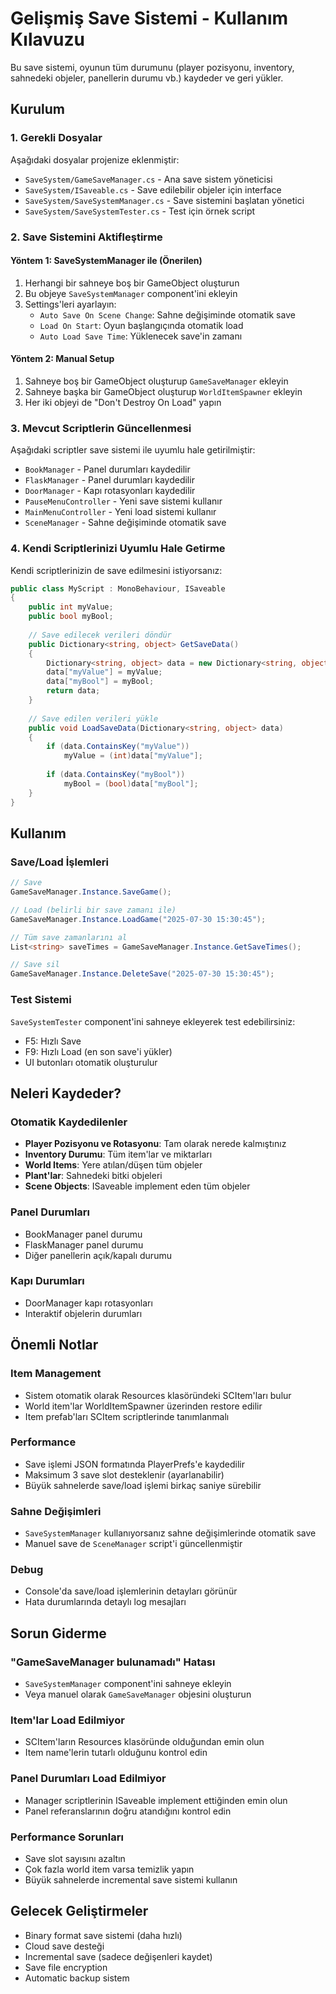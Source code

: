 # Gelişmiş Save Sistemi - Kullanım Kılavuzu

Bu save sistemi, oyunun tüm durumunu (player pozisyonu, inventory, sahnedeki objeler, panellerin durumu vb.) kaydeder ve geri yükler.

## Kurulum

### 1. Gerekli Dosyalar
Aşağıdaki dosyalar projenize eklenmiştir:
- `SaveSystem/GameSaveManager.cs` - Ana save sistem yöneticisi
- `SaveSystem/ISaveable.cs` - Save edilebilir objeler için interface
- `SaveSystem/SaveSystemManager.cs` - Save sistemini başlatan yönetici
- `SaveSystem/SaveSystemTester.cs` - Test için örnek script

### 2. Save Sistemini Aktifleştirme

#### Yöntem 1: SaveSystemManager ile (Önerilen)
1. Herhangi bir sahneye boş bir GameObject oluşturun
2. Bu objeye `SaveSystemManager` component'ini ekleyin
3. Settings'leri ayarlayın:
   - `Auto Save On Scene Change`: Sahne değişiminde otomatik save
   - `Load On Start`: Oyun başlangıçında otomatik load
   - `Auto Load Save Time`: Yüklenecek save'in zamanı

#### Yöntem 2: Manual Setup
1. Sahneye boş bir GameObject oluşturup `GameSaveManager` ekleyin
2. Sahneye başka bir GameObject oluşturup `WorldItemSpawner` ekleyin
3. Her iki objeyi de "Don't Destroy On Load" yapın

### 3. Mevcut Scriptlerin Güncellenmesi

Aşağıdaki scriptler save sistemi ile uyumlu hale getirilmiştir:
- `BookManager` - Panel durumları kaydedilir
- `FlaskManager` - Panel durumları kaydedilir  
- `DoorManager` - Kapı rotasyonları kaydedilir
- `PauseMenuController` - Yeni save sistemi kullanır
- `MainMenuController` - Yeni load sistemi kullanır
- `SceneManager` - Sahne değişiminde otomatik save

### 4. Kendi Scriptlerinizi Uyumlu Hale Getirme

Kendi scriptlerinizin de save edilmesini istiyorsanız:

```csharp
public class MyScript : MonoBehaviour, ISaveable
{
    public int myValue;
    public bool myBool;
    
    // Save edilecek verileri döndür
    public Dictionary<string, object> GetSaveData()
    {
        Dictionary<string, object> data = new Dictionary<string, object>();
        data["myValue"] = myValue;
        data["myBool"] = myBool;
        return data;
    }
    
    // Save edilen verileri yükle
    public void LoadSaveData(Dictionary<string, object> data)
    {
        if (data.ContainsKey("myValue"))
            myValue = (int)data["myValue"];
            
        if (data.ContainsKey("myBool"))
            myBool = (bool)data["myBool"];
    }
}
```

## Kullanım

### Save/Load İşlemleri

```csharp
// Save
GameSaveManager.Instance.SaveGame();

// Load (belirli bir save zamanı ile)
GameSaveManager.Instance.LoadGame("2025-07-30 15:30:45");

// Tüm save zamanlarını al
List<string> saveTimes = GameSaveManager.Instance.GetSaveTimes();

// Save sil
GameSaveManager.Instance.DeleteSave("2025-07-30 15:30:45");
```

### Test Sistemi

`SaveSystemTester` component'ini sahneye ekleyerek test edebilirsiniz:
- F5: Hızlı Save
- F9: Hızlı Load (en son save'i yükler)
- UI butonları otomatik oluşturulur

## Neleri Kaydeder?

### Otomatik Kaydedilenler
- **Player Pozisyonu ve Rotasyonu**: Tam olarak nerede kalmıştınız
- **Inventory Durumu**: Tüm item'lar ve miktarları
- **World Items**: Yere atılan/düşen tüm objeler
- **Plant'lar**: Sahnedeki bitki objeleri
- **Scene Objects**: ISaveable implement eden tüm objeler

### Panel Durumları
- BookManager panel durumu
- FlaskManager panel durumu  
- Diğer panellerin açık/kapalı durumu

### Kapı Durumları
- DoorManager kapı rotasyonları
- Interaktif objelerin durumları

## Önemli Notlar

### Item Management
- Sistem otomatik olarak Resources klasöründeki SCItem'ları bulur
- World item'lar WorldItemSpawner üzerinden restore edilir
- Item prefab'ları SCItem scriptlerinde tanımlanmalı

### Performance
- Save işlemi JSON formatında PlayerPrefs'e kaydedilir
- Maksimum 3 save slot desteklenir (ayarlanabilir)
- Büyük sahnelerde save/load işlemi birkaç saniye sürebilir

### Sahne Değişimleri
- `SaveSystemManager` kullanıyorsanız sahne değişimlerinde otomatik save
- Manuel save de `SceneManager` script'i güncellenmiştir

### Debug
- Console'da save/load işlemlerinin detayları görünür
- Hata durumlarında detaylı log mesajları

## Sorun Giderme

### "GameSaveManager bulunamadı" Hatası
- `SaveSystemManager` component'ini sahneye ekleyin
- Veya manuel olarak `GameSaveManager` objesini oluşturun

### Item'lar Load Edilmiyor
- SCItem'ların Resources klasöründe olduğundan emin olun
- Item name'lerin tutarlı olduğunu kontrol edin

### Panel Durumları Load Edilmiyor
- Manager scriptlerinin ISaveable implement ettiğinden emin olun
- Panel referanslarının doğru atandığını kontrol edin

### Performance Sorunları
- Save slot sayısını azaltın
- Çok fazla world item varsa temizlik yapın
- Büyük sahnelerde incremental save sistemi kullanın

## Gelecek Geliştirmeler

- Binary format save sistemi (daha hızlı)
- Cloud save desteği
- Incremental save (sadece değişenleri kaydet)
- Save file encryption
- Automatic backup sistem
